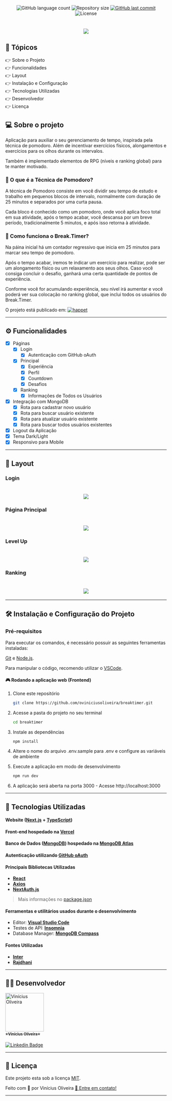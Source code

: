 <p align="center">

  <img alt="GitHub language count" src="https://img.shields.io/github/languages/count/oviniciusoliveira/breaktimer?color=%2304D361&style=flat">

  <img alt="Repository size" src="https://img.shields.io/github/repo-size/oviniciusoliveira/breaktimer?style=flat">
  
  <a href="https://github.com/oviniciusoliveira/breaktimer/commits/master">
    <img alt="GitHub last commit" src="https://img.shields.io/github/last-commit/oviniciusoliveira/breaktimer?style=flat">
  </a>
    
   <img alt="License" src="https://img.shields.io/badge/license-MIT-brightgreen?style=flat">
</p>
</p>

<h1 align="center">
  <a href="https://breaktimer.vercel.app/">
      <img src="./.github/breaktimer.png" />
  </a>
</h1>

## 📖 Tópicos

<p>
 👉<a href="#-sobre-o-projeto" style="text-decoration: none; "> Sobre o Projeto</a> <br/>
👉<a href="#-funcionalidades" style="text-decoration: none; "> Funcionalidades</a> <br/>
👉<a href="#-layout" style="text-decoration: none"> Layout</a> <br/>
👉<a href="#-como-executar-o-projeto" style="text-decoration: none"> Instalação e Configuração</a> <br/>
👉<a href="#-tecnologias" style="text-decoration: none"> Tecnologias Utilizadas</a> <br/>
👉<a href="#-desenvolvedor" style="text-decoration: none"> Desenvolvedor</a> <br/>
👉<a href="#-licence" style="text-decoration: none"> Licença</a>

</p>

<a name="-sobre-o-projeto"></a>

## 💻 Sobre o projeto

Aplicação para auxiliar o seu gerenciamento de tempo, inspirada pela técnica de pomodoro. Além de incentivar exercícios físicos, alongamentos e exercícios para os olhos durante os intervalos.

Também é implementado elementos de RPG (níveis e ranking global) para te manter motivado.

### 🍅 O que é a Técnica de Pomodoro?
A técnica de Pomodoro consiste em você dividir seu tempo de estudo e trabalho em pequenos blocos de intervalo, normalmente com duração de 25 minutos e separados por uma curta pausa.

Cada bloco é conhecido como um pomodoro, onde você aplica foco total em sua atividade, após o tempo acabar, você descansa por um breve período, tradicionalmente 5 minutos, e após isso retorna à atividade.

### 🎲 Como funciona o Break.Timer?
Na páina inicial há um contador regressivo que inicia em 25 minutos para marcar seu tempo de pomodoro.

Após o tempo acabar, iremos te indicar um exercício para realizar, pode ser um alongamento físico ou um relaxamento aos seus olhos. Caso você consiga concluir o desafio, ganhará uma certa quantidade de pontos de experiência.

Conforme você for acumulando experiência, seu nível irá aumentar e você poderá ver sua colocação no ranking global, que inclui todos os usuários do Break.Timer.

O projeto está publicado em: <a align="center" href="https://breaktimer.vercel.app/">
<img alt="happet" src="https://img.shields.io/static/v1?label=Vercel&message=Break.Timer&color=5965e0&style=flat&logo=vercel"/>
</a>

---

<a name="-funcionalidades"></a>

## ⚙️ Funcionalidades

- [x] Páginas
  - [x] Login
    - [x] Autenticação com GitHub oAuth
  - [x] Principal
    - [x] Experiência
    - [x] Perfil
    - [x] Countdown
    - [x] Desafios
  - [x] Ranking
    - [x] Informações de Todos os Usuários
- [X] Integração com MongoDB
  - [X] Rota para cadastrar novo usuário
  - [X] Rota para buscar usuário existente
  - [X] Rota para atualizar usuário existente
  - [X] Rota para buscar todos usuários existentes
- [X] Logout da Aplicação
- [X] Tema Dark/Light
- [X] Responsivo para Mobile

---

<a name="-layout"></a>

## 🎨 Layout

### Login

<h1 align="center">
    <img src="./.github/login.png" />
</h1>

### Página Principal

<h1 align="center">
    <img src="./.github/app.png" />
</h1>

### Level Up

<h1 align="center">
    <img src="./.github/levelup.png" />
</h1>

### Ranking

<h1 align="center">
    <img src="./.github/ranking.png" />
</h1>

---

<a name="-como-executar-o-projeto"></a>

## 🛠 Instalação e Configuração do Projeto

### Pré-requisitos

Para executar os comandos, é necessário possuir as seguintes ferramentas instaladas:

[Git](https://git-scm.com) e [Node.js](https://nodejs.org/en/).

Para manipular o código, recomendo utilizar o [VSCode](https://code.visualstudio.com/).

#### 🎮 Rodando a aplicação web (Frontend)

1. Clone este repositório

   ```sh
   git clone https://github.com/oviniciusoliveira/breaktimer.git
   ```

2. Acesse a pasta do projeto no seu terminal

   ```sh
   cd breaktimer
   ```

3. Instale as dependências

   ```sh
   npm install
   ```

4. Altere o nome do arquivo .env.sample para .env e configure as variáveis de ambiente

5. Execute a aplicação em modo de desenvolvimento

   ```sh
   npm run dev
   ```

6. A aplicação será aberta na porta 3000 - Acesse http://localhost:3000

---

<a name="-tecnologias"></a>

## 🧱 Tecnologias Utilizadas

#### **Website** ([Next.js](https://nextjs.org/) + [TypeScript](https://www.typescriptlang.org/))

#### **Front-end** hospedado na [Vercel](https://vercel.com/)
#### **Banco de Dados** ([MongoDB](https://www.mongodb.com/)) hospedado na [MongoDB Atlas](https://www.mongodb.com/cloud/atlas)

#### **Autenticação** utilizando [GitHub oAuth](https://github.com/)

#### **Principais Bibliotecas Utilizadas**

- **[React](https://reactjs.org/)**
- **[Axios](https://github.com/axios/axios)**
- **[NextAuth.js](https://next-auth.js.org/)**

> Mais informações no [package.json](https://github.com/oviniciusoliveira/breaktimer/blob/master/package.json)

#### **Ferramentas e utilitários usados durante o desenvolvimento**
- Editor: **[Visual Studio Code](https://code.visualstudio.com/)**
- Testes de API: **[Insomnia](https://insomnia.rest/)**
- Database Manager: **[MongoDB Compass](https://www.mongodb.com/products/compass)**

#### **Fontes Utilizadas**
- **[Inter](https://fonts.google.com/specimen/Inter)**
- **[Rajdhani](https://fonts.google.com/specimen/Rajdhani)**
---

<a name="-desenvolvedor"></a>

## 🐱‍👤 **Desenvolvedor**

<p>
 <img src="https://avatars.githubusercontent.com/u/63078274?s=400&u=2022e2fd74330269752d4e1c4306bb560131a780&v=4" width="120px;" alt="Vinícius Oliveira"/>
 <br />
 <sub><strong>⭐Vinícius Oliveira⭐</strong></sub>
</p>

[![Linkedin Badge](https://img.shields.io/badge/-Linkedin-blue?style=flat&logo=Linkedin&logoColor=white&link=https://www.linkedin.com/in/oviniciusoliveira/)](https://www.linkedin.com/in/oviniciusoliveira/)

---

<a name="-licence"></a>

## 📝 Licença

Este projeto esta sob a licença [MIT](./LICENSE).

Feito com 💙 por Vinícius Oliveira [👋 Entre em contato!](https://www.linkedin.com/in/oviniciusoliveira/)

---
